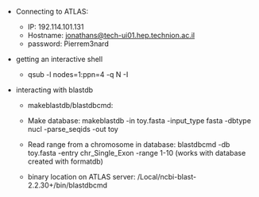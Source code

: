 * Connecting to ATLAS:
    - IP: 192.114.101.131
    - Hostname: jonathans@tech-ui01.hep.technion.ac.il
    - password: Pierrem3nard

* getting an interactive shell
   - qsub -l nodes=1:ppn=4 -q N -I

* interacting with blastdb
    - makeblastdb/blastdbcmd:

    - Make database:
      makeblastdb -in toy.fasta -input_type fasta -dbtype nucl -parse_seqids -out toy

    - Read range from a chromosome in database:
      blastdbcmd -db toy.fasta -entry chr_Single_Exon -range 1-10
      (works with database created with formatdb)

    - binary location on ATLAS server:
    /Local/ncbi-blast-2.2.30+/bin/blastdbcmd

